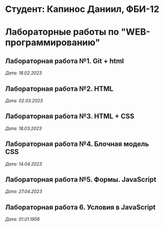 # Студент: Капинос Даниил, ФБИ-12

# Лабораторные работы по "WEB-программированию"

## Лабораторная работа №1. Git + html

*Дата: 18.02.2023*

## Лабораторная работа №2. HTML

*Дата: 02.03.2023*

## Лабораторная работа №3. HTML + CSS

*Дата: 18.03.2023*

## Лабораторная работа №4. Блочная модель CSS

*Дата: 14.04.2023*

## Лабораторная работа №5. Формы. JavaScript

*Дата: 27.04.2023*

## Лабораторная работа 6. Условия в JavaScript

*Дата: 01.01.1956*
